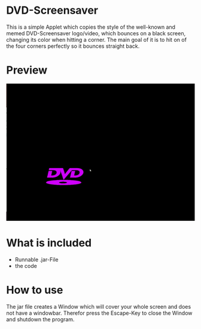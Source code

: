 # DVD-Screensaver
This is a simple Applet which copies the style of the well-known and memed DVD-Screensaver logo/video, which bounces on a black screen, changing its color when hitting a corner.
The main goal of it is to hit on of the four corners perfectly so it bounces straight back.

# Preview
![Preview](DVD_Screensaver.gif)

# What is included
- Runnable .jar-File
- the code

# How to use
The jar file creates a Window which will cover your whole screen and does not have a windowbar. Therefor press the Escape-Key to close the Window and shutdown the program.
